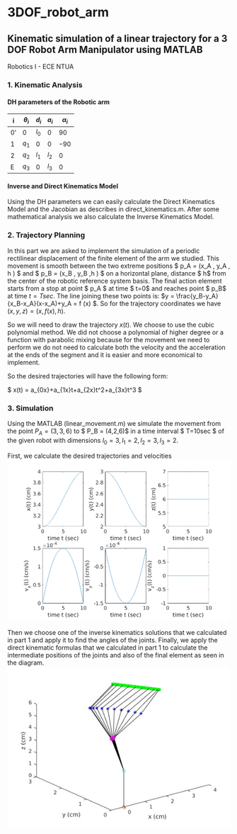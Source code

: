 # 3DOF_robot_arm

## Kinematic simulation of a linear trajectory for a 3 DOF Robot Arm Manipulator using MATLAB

Robotics I - ECE NTUA 

### 1. Kinematic Analysis

#### DH parameters of the Robotic arm
i  | $θ_i$  | $d_i$ 	 | $a_i$	| $α_i$ 
---  | ---  | ---      | ---         | ---  
0' | $0$    | $l_0$   	 | $0$    	| $90$   
1  | $q_1$    | $0$ 		 | $0$  	| $-90$    
2  | $q_2$    | $l_1$ 	| $l_2$   	| $0$     
E  | $q_3$  | $0$   	| $l_3$	| $0$   

#### Inverse and Direct Kinematics Model
Using the DH parameters we can easily calculate the Direct Kinematics Model and the Jacobian as describes in direct_kinematics.m. After some mathematical analysis we also calculate the Inverse Kinematics Model.

### 2. Trajectory Planning

In this part we are asked to implement the simulation of a periodic rectilinear displacement of the finite element of the arm we studied. This movement is smooth between the two extreme positions $ p_A = (x_A , y_A , h ) $ and $ p_B = (x_B , y_B ,h ) $ on a horizontal plane, distance $ h$ from the center of the robotic reference system basis. The final action element starts from a stop at point $ p_A $ at time $ t=0$ and reaches point $ p_B$ at time $t=T sec$. The line joining these two points is: $y = \frac{y_B-y_A}{x_B-x_A}(x-x_A)+y_A = f (x) $. So for the trajectory coordinates we have $(x,y,z) = (x, f(x), h)$.

So we will need to draw the trajectory $x(t)$. We choose to use the cubic polynomial method. We did not choose a polynomial of higher degree or a function with parabolic mixing because for the movement we need to perform we do not need to calculate both the velocity and the acceleration at the ends of the segment and it is easier and more economical to implement.


So the desired trajectories will have the following form:

$ x(t) = a_{0x}+a_{1x}t+a_{2x}t^2+a_{3x}t^3 $

### 3. Simulation

Using the MATLAB (linear_movement.m) we simulate the movement from the point $P_A = (3,3,6)$ to $ P_B = (4,2,6)$ in a time interval $ T=10sec $ of the given robot with dimensions $l_0=3, l_1=2, l_2=3, l_3=2$. 

First, we calculate the desired trajectories and velocities 
![alt text](p.png)

Then we choose one of the inverse kinematics solutions that we calculated in part 1 and apply it to find the angles of the joints. Finally, we apply the direct kinematic formulas that we calculated in part 1 to calculate the intermediate positions of the joints and also of the final element as seen in the diagram.
![alt text](traj1.jpg)

